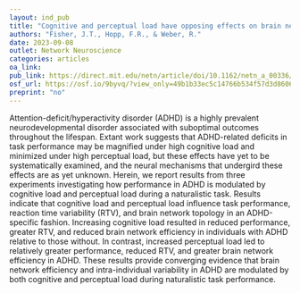 ```yaml
---
layout: ind_pub
title: "Cognitive and perceptual load have opposing effects on brain network efficiency and behavioral variability in ADHD"
authors: "Fisher, J.T., Hopp, F.R., & Weber, R."
date: 2023-09-08
outlet: Network Neuroscience
categories: articles
oa_link: 
pub_link: https://direct.mit.edu/netn/article/doi/10.1162/netn_a_00336/117485/Cognitive-and-Perceptual-Load-Have-Opposing
osf_url: https://osf.io/9byvq/?view_only=49b1b33ec5c14766b534f57d3d8606f2
preprint: "no"
---
```


Attention-deficit/hyperactivity disorder (ADHD) is a highly prevalent neurodevelopmental disorder associated with suboptimal outcomes throughout the lifespan. Extant work suggests that ADHD-related deficits in task performance may be magnified under high cognitive load and minimized under high perceptual load, but these effects have yet to be systematically examined, and the neural mechanisms that undergird these effects are as yet unknown. Herein, we report results from three experiments investigating how performance in ADHD is modulated by cognitive load and perceptual load during a naturalistic task. Results indicate that cognitive load and perceptual load influence task performance, reaction time variability (RTV), and brain network topology in an ADHD-specific fashion. Increasing cognitive load resulted in reduced performance, greater RTV, and reduced brain network efficiency in individuals with ADHD relative to those without. In contrast, increased perceptual load led to relatively greater performance, reduced RTV, and greater brain network efficiency in ADHD. These results provide converging evidence that brain network efficiency and intra-individual variability in ADHD are modulated by both cognitive and perceptual load during naturalistic task performance.